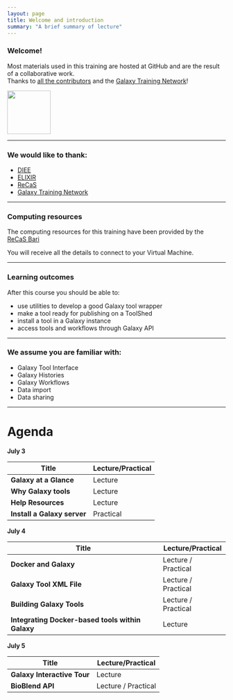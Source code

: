 ```yaml
---
layout: page
title: Welcome and introduction
summary: "A brief summary of lecture"
---
```


### Welcome!

Most materials used in this training are hosted at GitHub and are the result of a collaborative work. <br>Thanks to [all the contributors](https://github.com/galaxyproject/training-material/graphs/contributors) and the [Galaxy Training Network](https://galaxyproject.org/teach/gtn/)!

<img src="https://galaxyproject.github.io/training-material//assets/images/GTN.png" width="100">

---
### We would like to thank:

- [DIEE](http://dipartimenti.unica.it/ingegneriaelettricaedelettronica//)
- [ELIXIR](http://elixir-italy.org/)
- [ReCaS](https://www.recas-bari.it)
- [Galaxy Training Network](https://galaxyproject.org/teach/gtn/)

---
### Computing resources

The computing resources for this training have been provided by the<br> [ReCaS Bari](https://www.recas-bari.it)

You will receive all the details to connect to your Virtual Machine.

---
### Learning outcomes

After this course you should be able to:

- use utilities to develop a good Galaxy tool wrapper
- make a tool ready for publishing on a ToolShed
- install a tool in a Galaxy instance
- access tools and workflows through Galaxy API

---
### We assume you are familiar with:

- Galaxy Tool Interface
- Galaxy Histories
- Galaxy Workflows
- Data import
- Data sharing

---
# Agenda

**July 3**

Title | Lecture/Practical
------|-------------------
**Galaxy at a Glance** | Lecture
**Why Galaxy tools** | Lecture
**Help Resources** | Lecture
**Install a Galaxy server** | Practical

**July 4**

Title | Lecture/Practical
------|-------------------
**Docker and Galaxy** | Lecture / Practical
**Galaxy Tool XML File** | Lecture / Practical
**Building Galaxy Tools** | Lecture / Practical
**Integrating Docker-based tools within Galaxy** | Lecture 

**July 5**

Title | Lecture/Practical
------|-------------------
**Galaxy Interactive Tour** | Lecture
**BioBlend API** | Lecture / Practical



